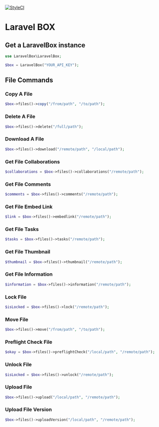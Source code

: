 [![StyleCI](https://styleci.io/repos/90668280/shield?branch=develop)](https://styleci.io/repos/90668280)

# Laravel BOX

## Get a LaravelBox instance
```php
use LaravelBox\LaravelBox;

$box = LaravelBox("YOUR_API_KEY");
```

## File Commands

### Copy A File
```php
$box->files()->copy("/from/path", "/to/path");
```

### Delete A File
```php
$box->files()->delete("/full/path");
```

### Download A File
```php
$box->files()->download("/remote/path", "/local/path");
```

### Get File Collaborations
```php
$collaborations = $box->files()->collaborations("/remote/path");
```

### Get File Comments
```php
$comments = $box->files()->comments("/remote/path");
```

### Get File Embed Link
```php
$link = $box->files()->embedlink("/remote/path");
```

### Get File Tasks
```php
$tasks = $box->files()->tasks("/remote/path");
```

### Get File Thumbnail
```php
$thumbnail = $box->files()->thumbnail("/remote/path");
```

### Get File Information
```php
$information = $box->files()->information("/remote/path");
```

### Lock File
```php
$isLocked = $box->files()->lock("/remote/path");
```

### Move File
```php
$box->files()->move("/from/path", "/to/path");
```

### Preflight Check File
```php
$okay = $box->files()->preflightCheck("/local/path", "/remote/path");
```

### Unlock File
```php
$isLocked = $box->files()->unlock("/remote/path");
```

### Upload File
```php
$box->files()->upload("/local/path", "/remote/path");
```

### Upload File Version
```php
$box->files()->uploadVersion("/local/path", "/remote/path");
```
